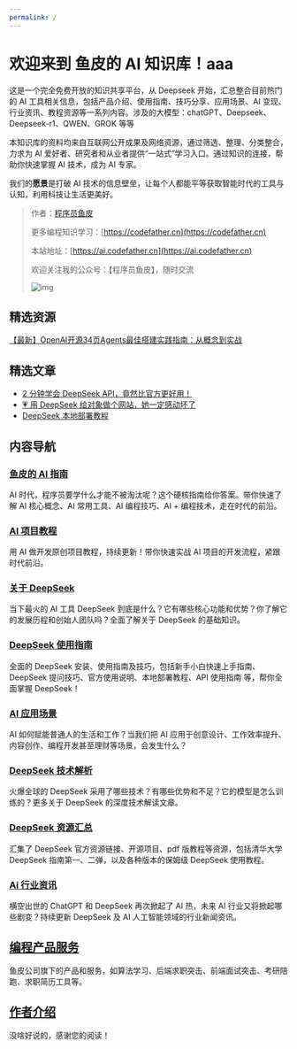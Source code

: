 ```yaml
---
permalink: /
---
```


# 欢迎来到 鱼皮的 AI 知识库！aaa

这是一个完全免费开放的知识共享平台，从 Deepseek 开始，汇总整合目前热门的 AI 工具相关信息，包括产品介绍、使用指南、技巧分享、应用场景、AI 变现、行业资讯、教程资源等一系列内容。涉及的大模型：chatGPT、Deepseek、Deepseek-r1、QWEN、GROK 等等

本知识库的资料均来自互联网公开成果及网络资源，通过筛选、整理、分类整合，力求为 AI 爱好者、研究者和从业者提供“一站式”学习入口。通过知识的连接，帮助你快速掌握 AI 技术，成为 AI 专家。

我们的**愿景**是打破 AI 技术的信息壁垒，让每个人都能平等获取智能时代的工具与认知，利用科技让生活更美好。

> 作者：[程序员鱼皮](https://yuyuanweb.feishu.cn/wiki/Abldw5WkjidySxkKxU2cQdAtnah)
>
> 更多编程知识学习：[https://codefather.cn](https://codefather.cn)
>
> 本站地址：[https://ai.codefather.cn](https://ai.codefather.cn)
>
> 欢迎关注我的公众号：【程序员鱼皮】，随时交流
>
> ![img](https://pic.yupi.icu/yuyi/1739512392127-5da4baac-bcf8-40fc-83da-68c195853367.png)

## 精选资源

[【最新】OpenAI开源34页Agents最佳搭建实践指南：从概念到实战](https://wwee.lanzouu.com/iSkfY2twmvcj)

## 精选文章

- [2 分钟学会 DeepSeek API，竟然比官方更好用！](_2分钟学会-deepseek-api-竟然比官方更好用/)
- [💗 用 DeepSeek 给对象做个网站，她一定感动坏了](💗用-deepseek-给对象做个网站-她一定感动坏了)
- [DeepSeek 本地部署教程](/deepseek-本地部署教程/#deepseek-本地部署教程)

## 内容导航

### [鱼皮的 AI 指南](/ai/#鱼皮的-ai-指南)

AI 时代，程序员要学什么才能不被淘汰呢？这个硬核指南给你答案。带你快速了解 AI 核心概念、AI 常用工具、AI 编程技巧、AI + 编程技术，走在时代的前沿。

### [AI 项目教程](/AI项目教程/)

用 AI 做开发原创项目教程，持续更新！带你快速实战 AI 项目的开发流程，紧跟时代前沿。

### [关于 DeepSeek](/ai/#关于deepseek)

当下最火的 AI 工具 DeepSeek 到底是什么？它有哪些核心功能和优势？你了解它的发展历程和创始人团队吗？全面了解关于 DeepSeek 的基础知识。

### [DeepSeek 使用指南](/ai/#deepseek使用指南)

全面的 DeepSeek 安装、使用指南及技巧，包括新手小白快速上手指南、DeepSeek 提问技巧、官方使用说明、本地部署教程、API 使用指南 等，帮你全面掌握 DeepSeek！

### [AI 应用场景](/ai/#ai应用场景)

AI 如何赋能普通人的生活和工作？当我们把 AI 应用于创意设计、工作效率提升、内容创作、编程开发甚至理财等场景，会发生什么？

### [DeepSeek 技术解析](/ai/#deepseek技术解析)

火爆全球的 DeepSeek 采用了哪些技术？有哪些优势和不足？它的模型是怎么训练的？更多关于 DeepSeek 的深度技术解读文章。

### [DeepSeek 资源汇总](/ai/#deepseek资源汇总)

汇集了 DeepSeek 官方资源链接、开源项目、pdf 版教程等资源，包括清华大学 DeepSeek 指南第一、二弹，以及各种版本的保姆级 DeepSeek 使用教程。

### [Ai 行业资讯](/ai/#ai行业资讯)

横空出世的 ChatGPT 和 DeepSeek 再次掀起了 AI 热，未来 AI 行业又将掀起哪些剧变？持续更新 DeepSeek 及 AI 人工智能领域的行业新闻资讯。

## [编程产品服务](/产品服务)

鱼皮公司旗下的产品和服务，如算法学习、后端求职突击、前端面试突击、考研陪跑、求职简历工具等。

## [作者介绍](/作者)

没啥好说的，感谢您的阅读！
